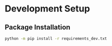 # Development Setup

## Package Installation

```bash
python -m pip install -r requirements_dev.txt
```
